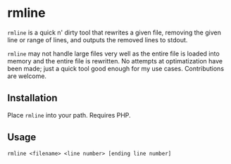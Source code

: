 # rmline

`rmline` is a quick n' dirty tool that rewrites a given file, removing the given line
or range of lines, and outputs the removed lines to stdout.

`rmline` may not handle large files very well as the entire file is loaded into memory
and the entire file is rewritten. No attempts at optimatization have been made; just
a quick tool good enough for my use cases. Contributions are welcome.

## Installation

Place `rmline` into your path. Requires PHP.

## Usage

```
rmline <filename> <line number> [ending line number]
```
